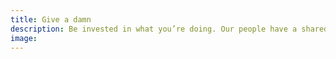 ```yaml
---
title: Give a damn
description: Be invested in what you’re doing. Our people have a shared sense of purpose and are committed to producing quality work that matters.
image:
---
```

